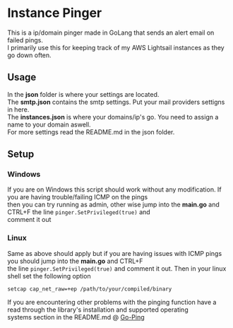 # Instance Pinger
This is a ip/domain pinger made in GoLang that sends an alert email on failed pings.<br>
I primarily use this for keeping track of my AWS Lightsail instances as they go down often.<br>

## Usage
In the **json** folder is where your settings are located.<br>
The **smtp.json** contains the smtp settings. Put your mail providers settigns in here.<br>
The **instances.json** is where your domains/ip's go. You need to assign a name to your domain aswell.<br>
For more settings read the README.md in the json folder.

## Setup
### Windows
If you are on Windows this script should work without any modification. If you are having trouble/failing ICMP on the pings<br>
then you can try running as admin, other wise jump into the **main.go** and CTRL+F the line `pinger.SetPrivileged(true)` and<br>
comment it out<br>

### Linux
Same as above should apply but if you are having issues with ICMP pings you should jump into the **main.go** and CTRL+F<br>
the line `pinger.SetPrivileged(true)` and comment it out. Then in your linux shell set the following option<br>
```
setcap cap_net_raw=+ep /path/to/your/compiled/binary
```
If you are encountering other problems with the pinging function have a read through the library's installation and supported operating<br>
systems section in the README.md @ [Go-Ping](https://github.com/go-ping/ping)
